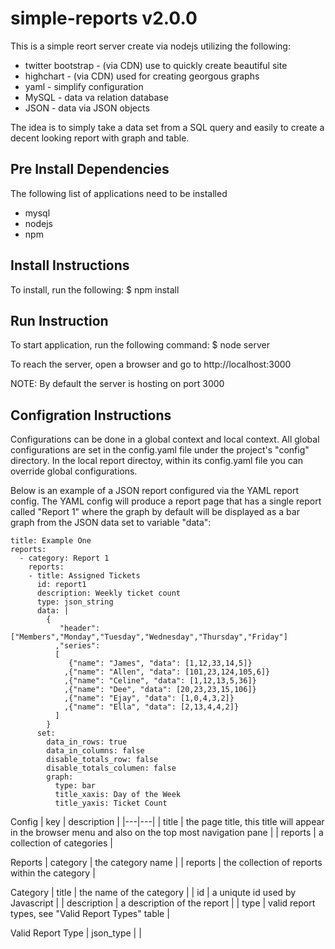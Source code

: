# simple-reports v2.0.0
This is a simple reort server create via nodejs utilizing the following:
* twitter bootstrap - (via CDN) use to quickly create beautiful site
* highchart - (via CDN) used for creating georgous graphs 
* yaml - simplify configuration 
* MySQL - data va relation database
* JSON - data via JSON objects

The idea is to simply take a data set from a SQL query and easily to create a decent looking report with graph and table. 

## Pre Install Dependencies
The following list of applications need to be installed
* mysql
* nodejs
* npm

## Install Instructions
To install, run the following:
	$ npm install


## Run Instruction
To start application, run the following command:
	$ node server

To reach the server, open a browser and go to http://localhost:3000 

NOTE: By default the server is hosting on port 3000
 
## Configration Instructions

Configurations can be done in a global context and local context.  All global configurations are set in the config.yaml file under the project's "config" directory.  In the local report directoy, within its config.yaml file you can override global configurations.

Below is an example of a JSON report configured via the YAML report config.  The YAML config will produce a report page that has a single report called "Report 1" where the graph by default will be displayed as a bar graph from the JSON data set to variable "data":

	title: Example One
	reports:
	  - category: Report 1
	    reports: 
	    - title: Assigned Tickets
	      id: report1
	      description: Weekly ticket count
	      type: json_string 
	      data: |
	        {
	           "header": ["Members","Monday","Tuesday","Wednesday","Thursday","Friday"]
	          ,"series": 
	          [
	             {"name": "James", "data": [1,12,33,14,5]}
	            ,{"name": "Allen", "data": [101,23,124,105,6]}
	            ,{"name": "Celine", "data": [1,12,13,5,36]}
	            ,{"name": "Dee", "data": [20,23,23,15,106]}
	            ,{"name": "Ejay", "data": [1,0,4,3,2]}
	            ,{"name": "Ella", "data": [2,13,4,4,2]}
	          ]
	        }
	      set:
	        data_in_rows: true
	        data_in_columns: false
	        disable_totals_row: false 
	        disable_totals_columen: false
	        graph:
	          type: bar
	          title_xaxis: Day of the Week
	          title_yaxis: Ticket Count


Config 
| key | description |
|---|---|
| title | the page title, this title will appear in the browser menu and also on the top most navigation pane |
| reports | a collection of categories |

Reports 
| category | the category name |
| reports | the collection of reports within the category |

Category
| title | the name of the category |
| id | a uniqute id used by Javascript |
| description | a description of the report | 
| type | valid report types, see "Valid Report Types" table | 


Valid Report Type
| json_type | |

